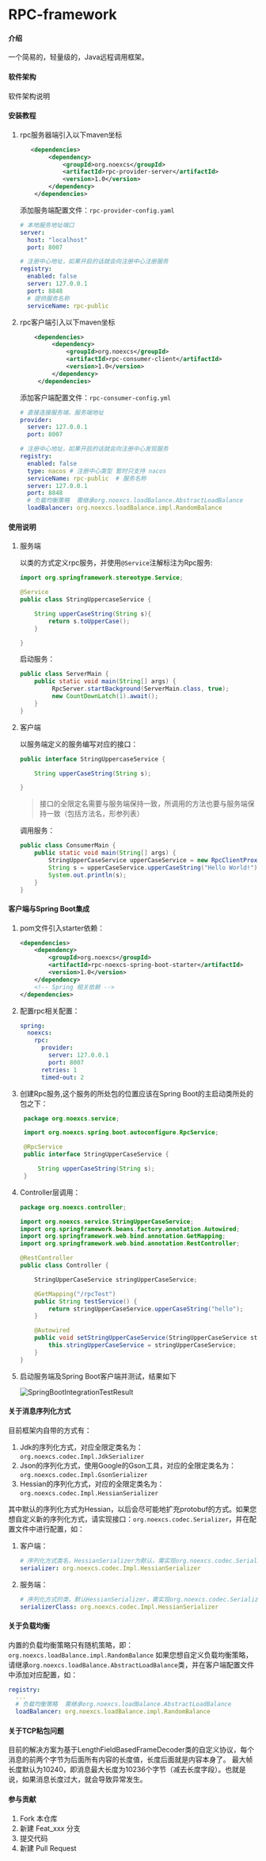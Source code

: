 # RPC-framework

#### 介绍

一个简易的，轻量级的，Java远程调用框架。

#### 软件架构

软件架构说明

#### 安装教程

1. rpc服务器端引入以下maven坐标
    ```xml
       <dependencies>
            <dependency>
                <groupId>org.noexcs</groupId>
                <artifactId>rpc-provider-server</artifactId>
                <version>1.0</version>
            </dependency>
        </dependencies>
    ```
   添加服务端配置文件：`rpc-provider-config.yaml`
    ```yaml
    # 本地服务地址端口
    server:
      host: "localhost"
      port: 8007
    
   # 注册中心地址，如果开启的话就会向注册中心注册服务
    registry:
      enabled: false
      server: 127.0.0.1
      port: 8848
      # 提供服务名称
      serviceName: rpc-public
    ```
2. rpc客户端引入以下maven坐标
   ```xml
       <dependencies>
            <dependency>
                <groupId>org.noexcs</groupId>
                <artifactId>rpc-consumer-client</artifactId>
                <version>1.0</version>
            </dependency>
        </dependencies>
   ```
   添加客户端配置文件：`rpc-consumer-config.yml`
    ```yaml
    # 直接连接服务端，服务端地址
    provider:
      server: 127.0.0.1
      port: 8007
   
   # 注册中心地址，如果开启的话就会向注册中心发现服务
    registry:
      enabled: false
      type: nacos # 注册中心类型 暂时只支持 nacos
      serviceName: rpc-public  # 服务名称
      server: 127.0.0.1
      port: 8848
      # 负载均衡策略  需继承org.noexcs.loadBalance.AbstractLoadBalance
      loadBalancer: org.noexcs.loadBalance.impl.RandomBalance

    ```

#### 使用说明

1. 服务端

   以类的方式定义rpc服务，并使用`@Service`注解标注为Rpc服务:
    ```java
   import org.springframework.stereotype.Service;
   
    @Service
    public class StringUppercaseService {
   
        String upperCaseString(String s){
            return s.toUpperCase();
        }
   
    }
    ```
   启动服务：
   ```java
   public class ServerMain {
       public static void main(String[] args) {
            RpcServer.startBackground(ServerMain.class, true);
            new CountDownLatch(1).await();
       }
   }
   ```
2. 客户端

   以服务端定义的服务编写对应的接口：
    ```java
    public interface StringUppercaseService {
    
        String upperCaseString(String s);
   
    }
    ```
   > 接口的全限定名需要与服务端保持一致，所调用的方法也要与服务端保持一致（包括方法名，形参列表）
   >

   调用服务：
   ```java
   public class ConsumerMain {
       public static void main(String[] args) {
           StringUpperCaseService upperCaseService = new RpcClientProxy().getProxy(StringUpperCaseService.class);
           String s = upperCaseService.upperCaseString("Hello World!");
           System.out.println(s);
       }
   }
   ```

#### 客户端与Spring Boot集成

1. pom文件引入starter依赖：

   ```xml
   <dependencies>
       <dependency>
           <groupId>org.noexcs</groupId>
           <artifactId>rpc-noexcs-spring-boot-starter</artifactId>
           <version>1.0</version>
       </dependency>
       <!-- Spring 相关依赖 -->
   </dependencies>
   ```

2. 配置rpc相关配置：

   ```yaml
   spring:
     noexcs:
       rpc:
         provider:
           server: 127.0.0.1
           port: 8007
         retries: 1
         timed-out: 2
   ```

3. 创建Rpc服务,这个服务的所处包的位置应该在Spring Boot的主启动类所处的包之下：

   ```java
    package org.noexcs.service;

    import org.noexcs.spring.boot.autoconfigure.RpcService;

    @RpcService
    public interface StringUpperCaseService {

        String upperCaseString(String s);
    }   
   ```

4. Controller层调用：

   ```java
   package org.noexcs.controller;

   import org.noexcs.service.StringUpperCaseService;
   import org.springframework.beans.factory.annotation.Autowired;
   import org.springframework.web.bind.annotation.GetMapping;
   import org.springframework.web.bind.annotation.RestController;

   @RestController
   public class Controller {

       StringUpperCaseService stringUpperCaseService;

       @GetMapping("/rpcTest")
       public String testService() {
           return stringUpperCaseService.upperCaseString("hello");
       }

       @Autowired
       public void setStringUpperCaseService(StringUpperCaseService stringUpperCaseService) {
           this.stringUpperCaseService = stringUpperCaseService;
       }
   }   
   ```

5. 启动服务端及Spring Boot客户端并测试，结果如下

   ![SpringBootIntegrationTestResult](./images/SpringBootIntegrationTestResult.jpg)

#### 关于消息序列化方式

目前框架内自带的方式有：

1. Jdk的序列化方式，对应全限定类名为：`org.noexcs.codec.Impl.JdkSerializer`
2. Json的序列化方式，使用Google的Gson工具，对应的全限定类名为：`org.noexcs.codec.Impl.GsonSerializer`
3. Hessian的序列化方式，对应的全限定类名为：`org.noexcs.codec.Impl.HessianSerializer`

其中默认的序列化方式为Hessian，以后会尽可能地扩充protobuf的方式。如果您想自定义新的序列化方式，请实现接口：`org.noexcs.codec.Serializer`，并在配置文件中进行配置，如：

1. 客户端：
   ```yml
   # 序列化方式类名，HessianSerializer为默认，需实现org.noexcs.codec.Serializer接口
   serializer: org.noexcs.codec.Impl.HessianSerializer 
    ```

2. 服务端：
   ```yml
   # 序列化方式的类，默认HessianSerializer，需实现org.noexcs.codec.Serializer接口
   serializerClass: org.noexcs.codec.Impl.HessianSerializer
   ```

#### 关于负载均衡

内置的负载均衡策略只有随机策略，即：`org.noexcs.loadBalance.impl.RandomBalance`
如果您想自定义负载均衡策略，请继承`org.noexcs.loadBalance.AbstractLoadBalance`类，并在客户端配置文件中添加对应配置，如：

   ```yml
   registry:
     ...
     # 负载均衡策略  需继承org.noexcs.loadBalance.AbstractLoadBalance
     loadBalancer: org.noexcs.loadBalance.impl.RandomBalance
   ```

#### 关于TCP粘包问题

目前的解决方案为基于LengthFieldBasedFrameDecoder类的自定义协议，每个消息的前两个字节为后面所有内容的长度值，长度后面就是内容本身了。
最大帧长度默认为10240，即消息最大长度为10236个字节（减去长度字段）。也就是说，如果消息长度过大，就会导致异常发生。

#### 参与贡献

1. Fork 本仓库
2. 新建 Feat_xxx 分支
3. 提交代码
4. 新建 Pull Request
